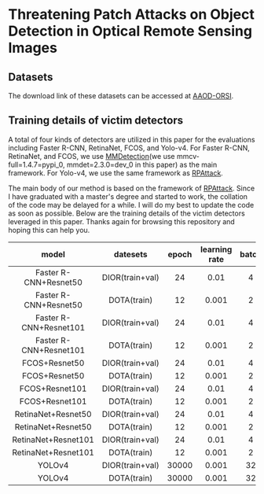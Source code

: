 # Threatening Patch Attacks on Object Detection in Optical Remote Sensing Images

## Datasets

The download link of these datasets can be accessed at [AAOD-ORSI](https://github.com/xuxiangsun/AAOD-ORSI).

## Training details of victim detectors

A total of four kinds of detectors are utilized in this paper for the evaluations including Faster R-CNN, RetinaNet, FCOS, and Yolo-v4. For Faster R-CNN, RetinaNet, and FCOS, we use [MMDetection](https://github.com/open-mmlab/mmdetection)(we use mmcv-full=1.4.7=pypi_0, mmdet=2.3.0=dev_0 in this paper) as the main framework. For Yolo-v4, we use the same framework as [RPAttack](https://github.com/VDIGPKU/RPAttack).

The main body of our method is based on the framework of [RPAttack](https://github.com/VDIGPKU/RPAttack). Since I have graduated with a master's degree and started to work, the collation of the code may be delayed for a while. I will do my best to update the code as soon as possible. Below are the training details of the victim detectors leveraged in this paper. Thanks again for browsing this repository and hoping this can help you.


|         model          |    datesets     | epoch | learning rate | batch |     decay     | decay rate | mAP  | recall |
| :--------------------: | :-------------: | :---: | :-----------: | :---: | :-----------: | :--------: | :--: | :----: |
| Faster R-CNN+Resnet50  | DIOR(train+val) |  24   |     0.01      |   4   |    [16,22]    |    0.1     | 88.3 |  90.3  |
| Faster R-CNN+Resnet50  |   DOTA(train)   |  12   |     0.001     |   2   |    [8,10]     |    0.1     | 68.7 |  77.7  |
| Faster R-CNN+Resnet101 | DIOR(train+val) |  24   |     0.01      |   4   |    [16,22]    |    0.1     | 88.6 |  90.9  |
| Faster R-CNN+Resnet101 |   DOTA(train)   |  12   |     0.001     |   2   |    [8,10]     |    0.1     | 68.4 |  76.1  |
|     FCOS+Resnet50      | DIOR(train+val) |  24   |     0.01      |   4   |    [16,22]    |    0.1     | 87.3 |  91.3  |
|     FCOS+Resnet50      |   DOTA(train)   |  12   |     0.001     |   2   |    [8,10]     |    0.1     | 65.7 |  79.1  |
|     FCOS+Resnet101     | DIOR(train+val) |  24   |     0.01      |   4   |    [16,22]    |    0.1     | 87.6 |  91.6  |
|     FCOS+Resnet101     |   DOTA(train)   |  12   |     0.001     |   2   |    [8,10]     |    0.1     | 66.8 |  80.0  |
|   RetinaNet+Resnet50   | DIOR(train+val) |  24   |     0.01      |   4   |    [16,22]    |    0.1     | 87.3 |  92.8  |
|   RetinaNet+Resnet50   |   DOTA(train)   |  12   |     0.001     |   2   |    [8,10]     |    0.1     | 62.2 |  79.5  |
|  RetinaNet+Resnet101   | DIOR(train+val) |  24   |     0.01      |   4   |    [16,22]    |    0.1     | 87.3 |  92.8  |
|  RetinaNet+Resnet101   |   DOTA(train)   |  12   |     0.001     |   2   |    [8,10]     |    0.1     | 64.8 |  81.3  |
|         YOLOv4         | DIOR(train+val) | 30000 |     0.001     |  32   | [20000,25000] |    0.1     | 89.5 |  90.0  |
|         YOLOv4         |   DOTA(train)   | 30000 |     0.001     |  32   | [20000,25000] |    0.1     | 69.7 |  76.8  |

